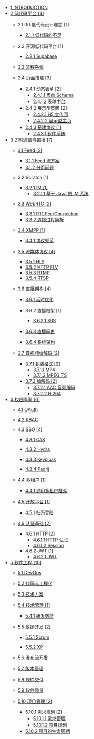   - [1 INTRODUCTION](/INTRODUCTION.md)
  - [2 低代码平台 [4]](/低代码平台/README.md)
    - 2.1 00.低代码设计理念 [1]
      - [2.1.1 低代码的不足](/低代码平台/00.低代码设计理念/低代码的不足.md)
    - 2.2 开源低代码平台 [1]
      - [2.2.1 Supabase](/低代码平台/开源低代码平台/Supabase/README.md)
        
    - [2.3 流程系统](/低代码平台/流程系统/README.md)
      
    - 2.4 页面搭建 [3]
      - [2.4.1 动态表单 [2]](/低代码平台/页面搭建/动态表单/README.md)
        - [2.4.1.1 表单 Schema](/低代码平台/页面搭建/动态表单/表单%20Schema.md)
        - [2.4.1.2 表单中台](/低代码平台/页面搭建/动态表单/表单中台.md)
      - 2.4.2 展示型页面 [2]
        - [2.4.2.1 H5 宣传页](/低代码平台/页面搭建/展示型页面/H5%20宣传页.md)
        - [2.4.2.2 展示型主页](/低代码平台/页面搭建/展示型页面/展示型主页.md)
      - [2.4.3 搭建协议 [1]](/低代码平台/页面搭建/搭建协议/README.md)
        - [2.4.3.1 组件系统](/低代码平台/页面搭建/搭建协议/组件系统.md)
  - [3 即时通信与直播 [7]](/即时通信与直播/README.md)
    - [3.1 Feed [2]](/即时通信与直播/Feed/README.md)
      - [3.1.1 Feed 流方案](/即时通信与直播/Feed/Feed%20流方案.md)
      - [3.1.2 分页问题](/即时通信与直播/Feed/分页问题.md)
    - 3.2 Scratch [1]
      - [3.2.1 IM [1]](/即时通信与直播/Scratch/IM/README.md)
        - [3.2.1.1 基于 Java 的 IM 系统](/即时通信与直播/Scratch/IM/基于%20Java%20的%20IM%20系统.md)
    - [3.3 WebRTC [2]](/即时通信与直播/WebRTC/README.md)
      - [3.3.1 RTCPeerConnection](/即时通信与直播/WebRTC/RTCPeerConnection.md)
      - [3.3.2 连接过程简析](/即时通信与直播/WebRTC/连接过程简析.md)
    - [3.4 XMPP [1]](/即时通信与直播/XMPP/README.md)
      - [3.4.1 协议规范](/即时通信与直播/XMPP/协议规范.md)
    - [3.5 流媒体协议 [4]](/即时通信与直播/流媒体协议/README.md)
      - [3.5.1 HLS](/即时通信与直播/流媒体协议/HLS.md)
      - [3.5.2 HTTP FLV](/即时通信与直播/流媒体协议/HTTP-FLV.md)
      - [3.5.3 RTMP](/即时通信与直播/流媒体协议/RTMP.md)
      - [3.5.4 RTSP](/即时通信与直播/流媒体协议/RTSP.md)
    - [3.6 直播架构 [4]](/即时通信与直播/直播架构/README.md)
      - [3.6.1 延时优化](/即时通信与直播/直播架构/延时优化/README.md)
        
      - 3.6.2 直播框架 [1]
        - [3.6.2.1 SRS](/即时通信与直播/直播架构/直播框架/SRS/README.md)
          
      - [3.6.3 直播简史](/即时通信与直播/直播架构/直播简史.md)
      - [3.6.4 系统架构](/即时通信与直播/直播架构/系统架构/README.md)
        
    - [3.7 音视频编解码 [2]](/即时通信与直播/音视频编解码/README.md)
      - [3.7.1 封装格式 [2]](/即时通信与直播/音视频编解码/封装格式/README.md)
        - [3.7.1.1 MP4](/即时通信与直播/音视频编解码/封装格式/MP4.md)
        - [3.7.1.2 MPEG TS](/即时通信与直播/音视频编解码/封装格式/MPEG-TS.md)
      - [3.7.2 编解码 [2]](/即时通信与直播/音视频编解码/编解码/README.md)
        - [3.7.2.1 AAC 音频编码](/即时通信与直播/音视频编解码/编解码/AAC%20音频编码.md)
        - [3.7.2.2 H.264](/即时通信与直播/音视频编解码/编解码/H.264.md)
  - [4 权限隔离 [6]](/权限隔离/README.md)
    - [4.1 OAuth](/权限隔离/OAuth/README.md)
      
    - [4.2 RBAC](/权限隔离/RBAC/README.md)
      
    - [4.3 SSO [4]](/权限隔离/SSO/README.md)
      - [4.3.1 CAS](/权限隔离/SSO/CAS/README.md)
        
      - [4.3.2 Hydra](/权限隔离/SSO/Hydra/README.md)
        
      - [4.3.3 Keycloak](/权限隔离/SSO/Keycloak/README.md)
        
      - [4.3.4 Pac4j](/权限隔离/SSO/Pac4j/README.md)
        
    - [4.4 多租户 [1]](/权限隔离/多租户/README.md)
      - [4.4.1 通用多租户框架](/权限隔离/多租户/通用多租户框架.md)
    - [4.5 开放平台 [1]](/权限隔离/开放平台/README.md)
      - [4.5.1 扫码登陆](/权限隔离/开放平台/扫码登陆.md)
    - [4.6 认证基础 [2]](/权限隔离/认证基础/README.md)
      - 4.6.1 HTTP [2]
        - [4.6.1.1 HTTP 认证](/权限隔离/认证基础/HTTP/HTTP%20认证.md)
        - [4.6.1.2 Session](/权限隔离/认证基础/HTTP/Session.md)
      - 4.6.2 JWT [1]
        - [4.6.2.1 JWT](/权限隔离/认证基础/JWT/JWT.md)
  - [5 软件工程 [10]](/软件工程/README.md)
    - [5.1 DevOps](/软件工程/DevOps/README.md)
      
    - [5.2 代码与工程化](/软件工程/代码与工程化.md)
    - [5.3 技术方案](/软件工程/技术方案/README.md)
      
    - [5.4 技术管理 [1]](/软件工程/技术管理/README.md)
      - [5.4.1 研发效能](/软件工程/技术管理/研发效能/README.md)
        
    - [5.5 敏捷开发 [2]](/软件工程/敏捷开发/README.md)
      - [5.5.1 Scrum](/软件工程/敏捷开发/Scrum/README.md)
        
      - [5.5.2 XP](/软件工程/敏捷开发/XP/README.md)
        
    - [5.6 瀑布流开发](/软件工程/瀑布流开发/README.md)
      
    - [5.7 版本管理](/软件工程/版本管理/README.md)
      
    - [5.8 软件交付](/软件工程/软件交付/README.md)
      
    - [5.9 软件质量](/软件工程/软件质量/README.md)
      
    - [5.10 项目管理 [2]](/软件工程/项目管理/README.md)
      - 5.10.1 需求规划 [2]
        - [5.10.1.1 需求管理](/软件工程/项目管理/需求规划/需求管理.md)
        - [5.10.1.2 项目规划](/软件工程/项目管理/需求规划/项目规划.md)
      - [5.10.2 项目的生命周期](/软件工程/项目管理/项目的生命周期/README.md)
        